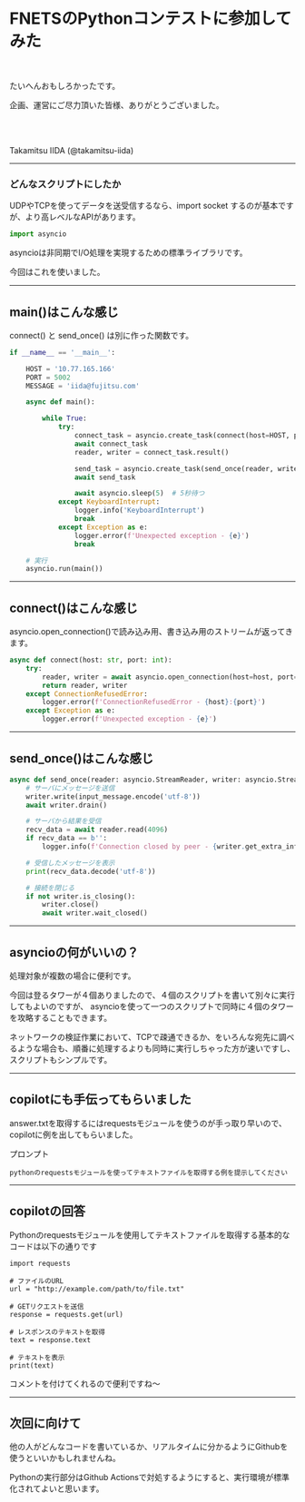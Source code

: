 <!-- markdownlint-disable MD001 -->
<!-- markdownlint-disable MD012 -->
<!-- markdownlint-disable MD036 -->

# FNETSのPythonコンテストに参加してみた

<br>

たいへんおもしろかったです。

企画、運営にご尽力頂いた皆様、ありがとうございました。

<br><br>

<div class="textright">
Takamitsu IIDA (@takamitsu-iida)
</div>

---

### どんなスクリプトにしたか

UDPやTCPを使ってデータを送受信するなら、import socket するのが基本ですが、より高レベルなAPIがあります。

```python
import asyncio
```

asyncioは非同期でI/O処理を実現するための標準ライブラリです。

今回はこれを使いました。

---

## main()はこんな感じ

connect() と send_once() は別に作った関数です。

```python
if __name__ == '__main__':

    HOST = '10.77.165.166'
    PORT = 5002
    MESSAGE = 'iida@fujitsu.com'

    async def main():

        while True:
            try:
                connect_task = asyncio.create_task(connect(host=HOST, port=PORT))
                await connect_task
                reader, writer = connect_task.result()

                send_task = asyncio.create_task(send_once(reader, writer, MESSAGE))
                await send_task

                await asyncio.sleep(5)  # 5秒待つ
            except KeyboardInterrupt:
                logger.info('KeyboardInterrupt')
                break
            except Exception as e:
                logger.error(f'Unexpected exception - {e}')
                break

    # 実行
    asyncio.run(main())
```

---

## connect()はこんな感じ

asyncio.open_connection()で読み込み用、書き込み用のストリームが返ってきます。

```python
async def connect(host: str, port: int):
    try:
        reader, writer = await asyncio.open_connection(host=host, port=port)
        return reader, writer
    except ConnectionRefusedError:
        logger.error(f'ConnectionRefusedError - {host}:{port}')
    except Exception as e:
        logger.error(f'Unexpected exception - {e}')
```

---

## send_once()はこんな感じ

```python
async def send_once(reader: asyncio.StreamReader, writer: asyncio.StreamWriter, input_message: str):
    # サーバにメッセージを送信
    writer.write(input_message.encode('utf-8'))
    await writer.drain()

    # サーバから結果を受信
    recv_data = await reader.read(4096)
    if recv_data == b'':
        logger.info(f'Connection closed by peer - {writer.get_extra_info("peername")}')

    # 受信したメッセージを表示
    print(recv_data.decode('utf-8'))

    # 接続を閉じる
    if not writer.is_closing():
        writer.close()
        await writer.wait_closed()
```

---

## asyncioの何がいいの？

処理対象が複数の場合に便利です。

今回は登るタワーが４個ありましたので、４個のスクリプトを書いて別々に実行してもよいのですが、
asyncioを使って一つのスクリプトで同時に４個のタワーを攻略することもできます。

ネットワークの検証作業において、TCPで疎通できるか、をいろんな宛先に調べるような場合も、順番に処理するよりも同時に実行しちゃった方が速いですし、スクリプトもシンプルです。

---

## copilotにも手伝ってもらいました

answer.txtを取得するにはrequestsモジュールを使うのが手っ取り早いので、copilotに例を出してもらいました。

プロンプト

```
pythonのrequestsモジュールを使ってテキストファイルを取得する例を提示してください
```

---

## copilotの回答

Pythonのrequestsモジュールを使用してテキストファイルを取得する基本的なコードは以下の通りです

```
import requests

# ファイルのURL
url = "http://example.com/path/to/file.txt"

# GETリクエストを送信
response = requests.get(url)

# レスポンスのテキストを取得
text = response.text

# テキストを表示
print(text)
```

コメントを付けてくれるので便利ですね～

---

## 次回に向けて

他の人がどんなコードを書いているか、リアルタイムに分かるようにGithubを使うといいかもしれませんね。

Pythonの実行部分はGithub Actionsで対処するようにすると、実行環境が標準化されてよいと思います。
